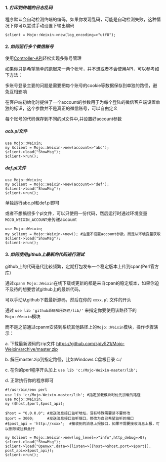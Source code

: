 #### 1. *打印到终端的日志乱码*

程序默认会自动检测终端的编码，如果你发现乱码，可能是自动检测失败，这种情况下你可以尝试手动设置下输出编码

    $client = Mojo::Weixin->new(log_encoding=>"utf8");
    
#### 2. *如何运行多个微信账号*

使用[Controller-API](Controller-API.md)轻松实现多账号管理

如果你只是希望简单的跑起来一两个帐号，并不想或者不会使用API，可以参考如下方法：

多账号登录主要的问题是需要把每个账号的cookie等数据保存到单独的路径，避免互相影响

在客户端初始化时提供了一个account的参数用于为每个登陆的微信客户端设置单独的标识，这个参数并不是真正的微信账号，可以自由定义

每个账号的代码保存到不同的pl文件中,并设置好account参数
    
##### acb.pl文件

    use Mojo::Weixin;
    my $client = Mojo::Weixin->new(account=>"abc"); 
    $client->load("ShowMsg");
    $client->run();
    
##### def.pl文件

    use Mojo::Weixin;
    my $client = Mojo::Weixin->new(account=>"def"); 
    $client->load("ShowMsg");
    $client->run();
    
单独运行abc.pl和def.pl即可

或者不想搞很多个pl文件，可以只使用一份代码，然后运行时通过环境变量`MOJO_WEIXIN_ACCOUNT`来传递account

    use Mojo::Weixin;
    my $client = Mojo::Weixin->new(); #这里不设置account参数，而是从环境变量获取
    $client->load("ShowMsg");
    $client->run();

#### 3. *如何使用github上最新的代码进行测试*

github上的代码迭代比较频繁，定期打包发布一个稳定版本上传到cpan(Perl官方库)

通过`cpanm Mojo::Weixin`在线下载或更新的都是来自cpan的稳定版本，如果你迫不及待的想要尝试github上的最新代码，

可以手动从github下载最新源码，然后在你的 `xxxx.pl` 文件的开头

通过 `use lib 'github源码解压路径/lib/'` 来指定你要使用该路径下的`Mojo::Weixin`模块

而不是之前通过cpanm安装到系统其他路径上的`Mojo::Weixin`模块，操作步骤演示：

a. 下载最新源码的zip文件 https://github.com/sjdy521/Mojo-Weixin/archive/master.zip

b. 解压master.zip到指定路径，比如Windows C盘根目录 c:/

c. 在你的perl程序开头加上 `use lib 'c:/Mojo-Weixin-master/lib';`

d. 正常执行你的程序即可

```
#!/usr/bin/env perl
use lib 'c:/Mojo-Weixin-master/lib'; #指定加载模块时优先加载的路径
use Mojo::Weixin;
my ($host,$port,$post_api);

$host = "0.0.0.0"; #发送消息接口监听地址，没有特殊需要请不要修改
$port = 3000;      #发送消息接口监听端口，修改为自己希望监听的端口
#$post_api = 'http://xxxx';  #接收到的消息上报接口，如果不需要接收消息上报，可以删除或注释此行

my $client = Mojo::Weixin->new(log_level=>"info",http_debug=>0);
$client->load("ShowMsg");
$client->load("Openwx",data=>{listen=>[{host=>$host,port=>$port}], post_api=>$post_api});
$client->run();
```
